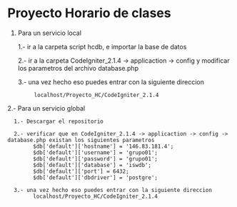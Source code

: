 Proyecto Horario de clases
===========
1. Para un servicio local

      1.- ir a la carpeta script hcdb, e importar la base de datos
      
      2.- ir a la carpeta CodeIgniter_2.1.4 -> applicaction -> config y modificar los parametros del archivo database.php
      
      3.- una vez hecho eso puedes entrar con la siguiente direccion 

            localhost/Proyecto_HC/CodeIgniter_2.1.4   
            
            
2.- Para un servicio global   


      1.- Descargar el repositorio 
      
      2.- verificar que en CodeIgniter_2.1.4 -> applicaction -> config -> database.php existan los siguientes parametros
            $db['default']['hostname'] = '146.83.181.4';
            $db['default']['username'] = 'grupo01';
            $db['default']['password'] = 'grupo01';
            $db['default']['database'] = 'iswdb';
            $db['default']['port'] = 6432;
            $db['default']['dbdriver'] = 'postgre';
      
      3.- una vez hecho eso puedes entrar con la siguiente direccion 
            localhost/Proyecto_HC/CodeIgniter_2.1.4   

